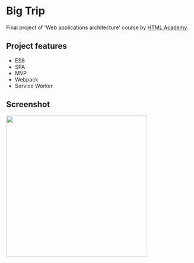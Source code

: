 # Big Trip
Final project of 'Web applications architecture' course by [HTML Academy](https://htmlacademy.ru/).

## Project features
* ES6
* SPA
* MVP
* Webpack
* Service Worker

## Screenshot
<img src="https://user-images.githubusercontent.com/46898622/100548838-21405900-3280-11eb-9d33-9fe8fa022329.png" width="380">
